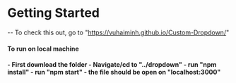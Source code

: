 # Getting Started

-- To check this out, go to "https://vuhaiminh.github.io/Custom-Dropdown/"

<h4>To run on local machine <h4>
- First download the folder 
- Navigate/cd to "../dropdown" 
- run "npm install" 
- run "npm start" 
- the file should be open on "localhost:3000"
